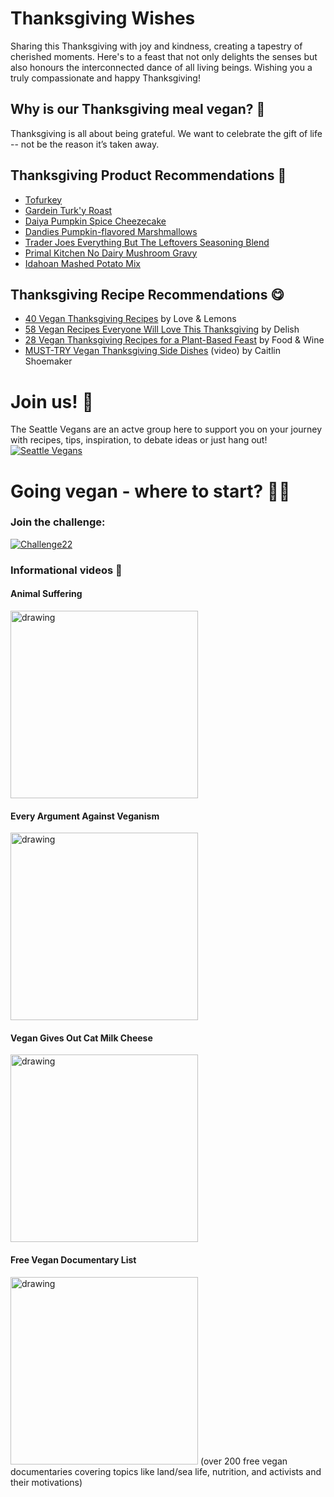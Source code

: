 # Thanksgiving Wishes

Sharing this Thanksgiving with joy and kindness, creating a tapestry of cherished moments. Here's to a feast that not only delights the senses but also honours the interconnected dance of all living beings. Wishing you a truly compassionate and happy Thanksgiving!

## Why is our Thanksgiving meal vegan? 🌱

Thanksgiving is all about being grateful. We want to celebrate the gift of life -- not be the reason it’s taken away.

<!-- * * *  -->

## Thanksgiving Product Recommendations 🛒

- [Tofurkey](https://tofurky.com/what-we-make/roasts/roast/%20%20#flavormenu)
- [Gardein Turk'y Roast](https://www.gardein.com/chickn-and-turky/classics/turky-roast)
- [Daiya Pumpkin Spice Cheezecake](https://www.qfc.com/p/daiya-dairy-free-gluten-free-pumpkin-spice-vegan-cheesecake/0087145900140?searchType=default_search)
- [Dandies Pumpkin-flavored Marshmallows](https://www.qfc.com/p/dandies-vegan-pumpkin-marshmallows/0089758100028?searchType=default_search)
- [Trader Joes Everything But The Leftovers Seasoning Blend](https://www.traderjoes.com/home/products/pdp/everything-but-the-leftovers-seasoning-blend-069241)
- [Primal Kitchen No Dairy Mushroom Gravy](https://www.primalkitchen.com/products/no-dairy-mushroom-gravy)
- [Idahoan Mashed Potato Mix](https://www.target.com/p/idahoan-gluten-free-original-mashed-potatoes-13-75oz/-/A-14774403?ref=tgt_adv_xsp&AFID=google&fndsrc=tgtao&DFA=71700000108139133&CPNG=PLA_Dry%2BGrocery%7CDry%2BGocery_Ecomm_Food_Bev&adgroup=SC_Dry%2BGrocery&LID=700000001170770pgs&LNM=PRODUCT_GROUP&network=g&device=c&location=9004351&targetid=pla-569241466258&gad_source=1)

## Thanksgiving Recipe Recommendations 😋

- [40 Vegan Thanksgiving Recipes](https://www.loveandlemons.com/vegan-thanksgiving-recipes/) by Love & Lemons
- [58 Vegan Recipes Everyone Will Love This Thanksgiving](https://www.delish.com/holiday-recipes/thanksgiving/g3016/vegan-thanksgiving-recipes/) by Delish
- [28 Vegan Thanksgiving Recipes for a Plant-Based Feast](https://www.foodandwine.com/special-diets/vegan/vegan-thanksgiving-recipes) by Food & Wine
- [MUST-TRY Vegan Thanksgiving Side Dishes](https://www.youtube.com/watch?v=i-A1kI1QzuE) (video) by Caitlin Shoemaker

# Join us! 💖

The Seattle Vegans are an actve group here to support you on your journey with recipes, tips, inspiration, to debate ideas or just hang out!
[![Seattle Vegans](https://1000logos.net/wp-content/uploads/2021/05/Meetup-logo.png)](https://meetu.ps/c/4XFVD/tMc3g/a)

# Going vegan - where to start? 🧗🏼

### Join the challenge:

[![Challenge22](https://sp-ao.shortpixel.ai/client/to_auto,q_lossy,ret_img,w_434,h_94/https://challenge22.com/wp-content/uploads/2019/06/logo-challenge-22-2x-aaa.png)](https://challenge22.com)

### Informational videos 📖

#### Animal Suffering
[<img src="https://i.ytimg.com/vi/8jesjyFQd6o/hq720.jpg?sqp=-oaymwEdCJUDENAFSFXyq4qpAw8IARUAAIhCcAHAAQbQAQE=&rs=AOn4CLCGvjT4SofR7t7e36S7tQ-wD0Af8Q" alt="drawing" width="300"/>](https://www.youtube.com/shorts/8jesjyFQd6o)

#### Every Argument Against Veganism
[<img src="https://i.ytimg.com/vi/byTxzzztRBU/hq720.jpg?sqp=-oaymwEcCNAFEJQDSFXyq4qpAw4IARUAAIhCGAFwAcABBg==&rs=AOn4CLAKnM53F0d1p5OS-pw__2aJH88MfQ" alt="drawing" width="300"/>](https://www.youtube.com/watch?v=byTxzzztRBU&pp=ygUaZWFydGhsaW5nIGVkIGh5cHJvY3JpdGljYWw%3D)

#### Vegan Gives Out Cat Milk Cheese
[<img src="https://i.ytimg.com/vi/AO3EaSB2Tnk/hqdefault.jpg?sqp=-oaymwEcCPYBEIoBSFXyq4qpAw4IARUAAIhCGAFwAcABBg==&rs=AOn4CLBOWXhN1w69di4ZzJTYMKrxcOj6X" alt="drawing" width="300"/>](https://www.youtube.com/watch?v=AO3EaSB2Tnk)

#### Free Vegan Documentary List
[<img src="https://documentarynight.files.wordpress.com/2022/03/veganuary-picture-4.png?w=1478" alt="drawing" width="300"/>](https://documentarynight.files.wordpress.com/2023/08/january-veganuary-2023e-1.pdf)
(over 200 free vegan documentaries covering topics like land/sea life, nutrition, and activists and their motivations)
